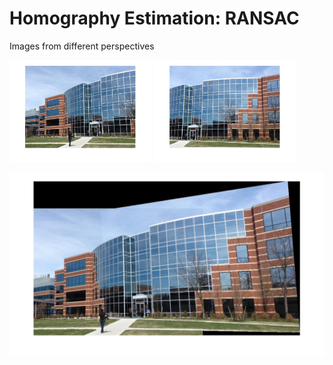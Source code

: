 # Homography Estimation: RANSAC

<p align="center">
  <p>Images from different perspectives</p>
  <img src="building1.jpg" width="45%">
  <img src="building2.jpg" width="45%">
</p>
<img src="building_ransac.jpg">
